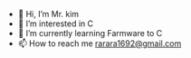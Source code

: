 - 👋 Hi, I’m Mr. kim
- 👀 I’m interested in C 
- 🌱 I’m currently learning Farmware to C
- 📫 How to reach me rarara1692@gmail.com

<!---
rarara1692/rarara1692 is a ✨ special ✨ repository because its `README.md` (this file) appears on your GitHub profile.
You can click the Preview link to take a look at your changes.
--->
